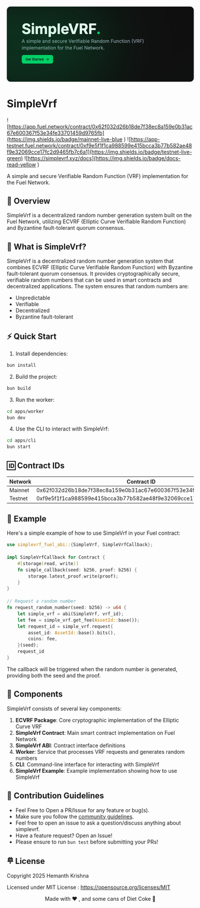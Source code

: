 ![banner](assets/banner.png)

# SimpleVrf

![https://app.fuel.network/contract/0x62f032d26b18de7f38ec8a159e0b31ac67e600367f53e34fe33701459d9765fb](https://img.shields.io/badge/mainnet-live-blue
)
![https://app-testnet.fuel.network/contract/0xf9e5f1f1ca988599e415bcca3b77b582ae48f9e32069cce17fc2d9465fb7c6a1](https://img.shields.io/badge/testnet-live-green)
![https://simplevrf.xyz/docs](https://img.shields.io/badge/docs-read-yellow
)

A simple and secure Verifiable Random Function (VRF) implementation for the Fuel Network.

## 🦅 Overview

SimpleVrf is a decentralized random number generation system built on the Fuel Network, utilizing ECVRF (Elliptic Curve Verifiable Random Function) and Byzantine fault-tolerant quorum consensus.

## 🤔 What is SimpleVrf?

SimpleVrf is a decentralized random number generation system that combines ECVRF (Elliptic Curve Verifiable Random Function) with Byzantine fault-tolerant quorum consensus. It provides cryptographically secure, verifiable random numbers that can be used in smart contracts and decentralized applications. The system ensures that random numbers are:

- Unpredictable
- Verifiable
- Decentralized
- Byzantine fault-tolerant

## ⚡️ Quick Start

1. Install dependencies:
```bash
bun install
```

2. Build the project:
```bash
bun build
```

3. Run the worker:
```bash
cd apps/worker
bun dev
```

4. Use the CLI to interact with SimpleVrf:
```bash
cd apps/cli
bun start
```

## 🆔 Contract IDs

| Network | Contract ID |
|---------|-------------|
| Mainnet | 0x62f032d26b18de7f38ec8a159e0b31ac67e600367f53e34fe33701459d9765fb |
| Testnet | 0xf9e5f1f1ca988599e415bcca3b77b582ae48f9e32069cce17fc2d9465fb7c6a1 |

## 👀 Example

Here's a simple example of how to use SimpleVrf in your Fuel contract:

```rust
use simplevrf_fuel_abi::{SimpleVrf, SimpleVrfCallback};

impl SimpleVrfCallback for Contract {
    #[storage(read, write)]
    fn simple_callback(seed: b256, proof: b256) {
        storage.latest_proof.write(proof);
    }
}

// Request a random number
fn request_random_number(seed: b256) -> u64 {
    let simple_vrf = abi(SimpleVrf, vrf_id);
    let fee = simple_vrf.get_fee(AssetId::base());
    let request_id = simple_vrf.request{
        asset_id: AssetId::base().bits(),
        coins: fee, 
    }(seed);
    request_id
}
```

The callback will be triggered when the random number is generated, providing both the seed and the proof.

## 🧱 Components

SimpleVrf consists of several key components:

1. **ECVRF Package**: Core cryptographic implementation of the Elliptic Curve VRF
2. **SimpleVrf Contract**: Main smart contract implementation on Fuel Network
3. **SimpleVrf ABI**: Contract interface definitions
4. **Worker**: Service that processes VRF requests and generates random numbers
5. **CLI**: Command-line interface for interacting with SimpleVrf
6. **SimpleVrf Example**: Example implementation showing how to use SimpleVrf

## 🤝 Contribution Guidelines

- Feel Free to Open a PR/Issue for any feature or bug(s).
- Make sure you follow the [community guidelines](https://docs.github.com/en/github/site-policy/github-community-guidelines).
- Feel free to open an issue to ask a question/discuss anything about simplevrf.
- Have a feature request? Open an Issue!
- Please ensure to run `bun test` before submitting your PRs!

## 𐄷 License

Copyright 2025 Hemanth Krishna

Licensed under MIT License : https://opensource.org/licenses/MIT


<p align="center">Made with ❤ , and some cans of Diet Coke 🧃</p>